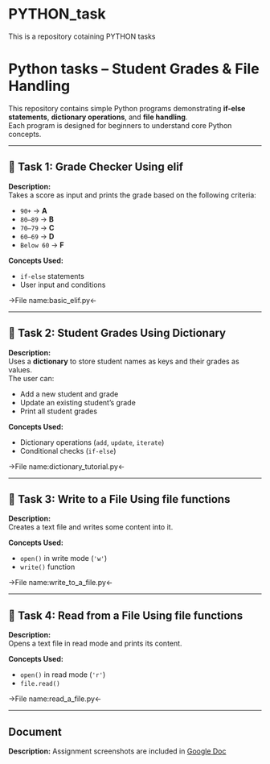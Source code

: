 # PYTHON_task
This is a repository cotaining PYTHON tasks
# Python tasks – Student Grades & File Handling

This repository contains simple Python programs demonstrating **if-else statements**, **dictionary operations**, and **file handling**.  
Each program is designed for beginners to understand core Python concepts.

---

## 📌 Task 1: Grade Checker Using elif
**Description:**  
Takes a score as input and prints the grade based on the following criteria:
- `90+` → **A**
- `80–89` → **B**
- `70–79` → **C**
- `60–69` → **D**
- `Below 60` → **F**

**Concepts Used:**  
- `if-else` statements  
- User input and conditions


->File name:basic_elif.py<-


---

## 📌 Task 2: Student Grades Using Dictionary
**Description:**  
Uses a **dictionary** to store student names as keys and their grades as values.  
The user can:
- Add a new student and grade  
- Update an existing student’s grade  
- Print all student grades  

**Concepts Used:**  
- Dictionary operations (`add`, `update`, `iterate`)  
- Conditional checks (`if-else`)  

->File name:dictionary_tutorial.py<-


---

## 📌 Task 3: Write to a File Using file functions
**Description:**  
Creates a text file and writes some content into it.  

**Concepts Used:**  
- `open()` in write mode (`'w'`)  
- `write()` function  

->File name:write_to_a_file.py<-


---

## 📌 Task 4: Read from a File Using file functions
**Description:**  
Opens a text file in read mode and prints its content.  

**Concepts Used:**  
- `open()` in read mode (`'r'`)  
- `file.read()`  

->File name:read_a_file.py<-


---
## Document
**Description:**
Assignment screenshots are included in [Google Doc](https://docs.google.com/document/d/1f6j7IEmXNDlAfDZAFSVed5XUMxnuqPE5mzzbf7U-ME8/edit?usp=drivesdk)


